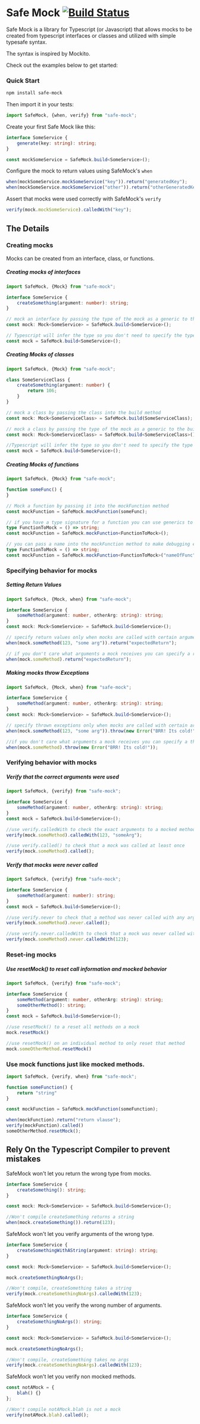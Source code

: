Safe Mock [![Build Status](https://travis-ci.org/matthewmcnew/safe-mock.svg?branch=master)](https://travis-ci.org/matthewmcnew/safe-mock)
===================

Safe Mock is a library for Typescript (or Javascript) that allows mocks to be created from typescript interfaces or classes and utilized with simple typesafe syntax.

The syntax is inspired by Mockito.

Check out the examples below to get started:

### Quick Start

```bash
npm install safe-mock
```

Then import it in your tests:

```typescript
import SafeMock, {when, verify} from "safe-mock";

```

Create your first Safe Mock like this:

```typescript
interface SomeService {
    generate(key: string): string;
}

const mockSomeService = SafeMock.build<SomeService>();

```

Configure the mock to return values using SafeMock's `when`

```typescript
when(mockSomeService.mockSomeService("key")).return("generatedKey");
when(mockSomeService.mockSomeService("other")).return("otherGeneratedKey");

```

Assert that mocks were used correctly with SafeMock's `verify`

```typescript
verify(mock.mockSomeService).calledWith("key");
```


## The Details
### Creating mocks

Mocks can be created from an interface, class, or functions.

##### Creating mocks of interfaces
```typescript
import SafeMock, {Mock} from "safe-mock";

interface SomeService {
    createSomething(argument: number): string;
}

// mock an interface by passing the type of the mock as a generic to the build method  
const mock: Mock<SomeService> = SafeMock.build<SomeService>();

// Typescript will infer the type so you don't need to specify the type of the mock
const mock = SafeMock.build<SomeService>();
```

##### Creating Mocks of classes
```typescript
import SafeMock, {Mock} from "safe-mock";

class SomeServiceClass {
    createSomething(argument: number) {
        return 106;
    }
}

// mock a class by passing the class into the build method
const mock: Mock<SomeServiceClass> = SafeMock.build(SomeServiceClass);

// mock a class by passing the type of the mock as a generic to the build method  
const mock: Mock<SomeServiceClass> = SafeMock.build<SomeServiceClass>();

//Typescript will infer the type so you don't need to specify the type of the mock
const mock = SafeMock.build<SomeService>();
```

##### Creating Mocks of functions
```typescript
import SafeMock, {Mock} from "safe-mock";

function someFunc() {
} 

// Mock a function by passing it into the mockFunction method 
const mockFunction = SafeMock.mockFunction(someFunc);

// if you have a type signature for a function you can use generics to create a mockFunction
type FunctionToMock = () => string;
const mockFunction = SafeMock.mockFunction<FunctionToMock>();

// you can pass a name into the mockFunction method to make debugging easier
type FunctionToMock = () => string;
const mockFunction = SafeMock.mockFunction<FunctionToMock>("nameOfFunc");
```


### Specifying behavior for mocks
##### Setting Return Values

```typescript
import SafeMock, {Mock, when} from "safe-mock";

interface SomeService {
    someMethod(argument: number, otherArg: string): string;
}
const mock: Mock<SomeService> = SafeMock.build<SomeService>();

// specify return values only when mocks are called with certain arguments like this
when(mock.someMethod(123, "some arg")).return("expectedReturn"); 

// if you don't care what arguments a mock receives you can specify a return value for all calls
when(mock.someMethod).return("expectedReturn"); 
```

##### Making mocks throw Exceptions

```typescript
import SafeMock, {Mock, when} from "safe-mock";

interface SomeService {
    someMethod(argument: number, otherArg: string): string;
}
const mock: Mock<SomeService> = SafeMock.build<SomeService>();

// specify thrown exceptions only when mocks are called with certain arguments like this
when(mock.someMethod(123, "some arg")).throw(new Error("BRR! Its cold!")); 

//if you don't care what arguments a mock receives you can specify a thrown exceptions for all calls
when(mock.someMethod).throw(new Error("BRR! Its cold!")); 
```

### Verifying behavior with mocks

##### Verify that the correct arguments were used
```typescript
import SafeMock, {verify} from "safe-mock";

interface SomeService {
    someMethod(argument: number, otherArg: string): string;
}
const mock = SafeMock.build<SomeService>();

//use verify.calledWith to check the exact arguments to a mocked method
verify(mock.someMethod).calledWith(123, "someArg");

//use verify.called() to check that a mock was called at least once
verify(mock.someMethod).called();
```

##### Verify that mocks were never called
```typescript
import SafeMock, {verify} from "safe-mock";

interface SomeService {
    someMethod(argument: number): string;
}
const mock = SafeMock.build<SomeService>();

//use verify.never to check that a method was never called with any arguments.
verify(mock.someMethod).never.called();

//use verify.never.calledWith to check that a mock was never called with specific arguments
verify(mock.someMethod).never.calledWith(123);
```

### Reset-ing mocks

##### Use resetMock() to reset call information and mocked behavior
```typescript
import SafeMock, {verify} from "safe-mock";

interface SomeService {
    someMethod(argument: number, otherArg: string): string;
    someOtherMethod(): string;
}
const mock = SafeMock.build<SomeService>();

//use resetMock() to a reset all methods on a mock
mock.resetMock()

//use resetMock() on an individual method to only reset that method
mock.someOtherMethod.resetMock()
```


### Use mock functions just like mocked methods.
```typescript
import SafeMock, {verify, when} from "safe-mock";

function someFunction() {
    return "string"
}

const mockFunction = SafeMock.mockFunction(someFunction);

when(mockFunction).return("return vlause");
verify(mockFunction).called()
someOtherMethod.resetMock();
```

## Rely On the Typescript Compiler to prevent mistakes 

SafeMock won't let you return the wrong type from mocks.
```typescript
interface SomeService {
    createSomething(): string;
}

const mock: Mock<SomeService> = SafeMock.build<SomeService>();

//Won't compile createSomething returns a string
when(mock.createSomething()).return(123); 
```

SafeMock won't let you verify arguments of the wrong type.
```typescript
interface SomeService {
    createSomethingWithAString(argument: string): string;
}

const mock: Mock<SomeService> = SafeMock.build<SomeService>();

mock.createSomethingNoArgs();

//Won't compile, createSomething takes a string
verify(mock.createSomethingNoArgs).calledWith(123); 
```

SafeMock won't let you verify the wrong number of arguments.
```typescript
interface SomeService {
    createSomethingNoArgs(): string;
}

const mock: Mock<SomeService> = SafeMock.build<SomeService>();

mock.createSomethingNoArgs();

//Won't compile, createSomething takes no args
verify(mock.createSomethingNoArgs).calledWith(123); 
```

SafeMock won't let you verify non mocked methods.
```typescript
const notAMock = {
    blah() {}
};

//Won't compile notAMock.blah is not a mock
verify(notAMock.blah).called(); 
```
